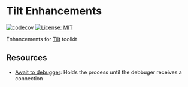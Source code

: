 # Tilt Enhancements
[![codecov](https://codecov.io/gh/deveeztech/tilt-enhancements/graph/badge.svg?token=8I5Y6S22ZD)](https://codecov.io/gh/deveeztech/tilt-enhancements)
[![License: MIT](https://img.shields.io/badge/License-MIT-yellow.svg)](https://opensource.org/licenses/MIT)

Enhancements for [Tilt](https://tilt.dev/) toolkit


## Resources

- [Await to debugger](/pkg/await): Holds the process until the debbuger receives a connection
